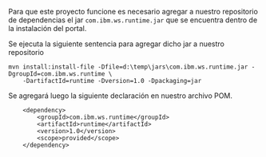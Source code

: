 Para que este proyecto funcione es necesario agregar a nuestro repositorio de dependencias el jar ```com.ibm.ws.runtime.jar``` que se encuentra dentro de la instalación del portal.

Se ejecuta la siguiente sentencia para agregar dicho jar a nuestro repositorio

	mvn install:install-file -Dfile=d:\temp\jars\com.ibm.ws.runtime.jar -DgroupId=com.ibm.ws.runtime \ 
		-DartifactId=runtime -Dversion=1.0 -Dpackaging=jar

Se agregará luego la siguiente declaración en nuestro archivo POM.

		<dependency>
			<groupId>com.ibm.ws.runtime</groupId>
			<artifactId>runtime</artifactId>
			<version>1.0</version>
			<scope>provided</scope>
		</dependency>
